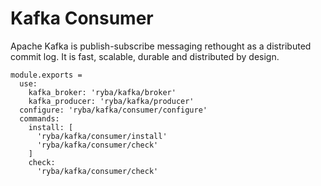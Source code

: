 
# Kafka Consumer

Apache Kafka is publish-subscribe messaging rethought as a distributed commit
log. It is fast, scalable, durable and distributed by design.

    module.exports = 
      use:
        kafka_broker: 'ryba/kafka/broker'
        kafka_producer: 'ryba/kafka/producer'
      configure: 'ryba/kafka/consumer/configure'
      commands:
        install: [
          'ryba/kafka/consumer/install'
          'ryba/kafka/consumer/check'
        ]
        check:
          'ryba/kafka/consumer/check'
